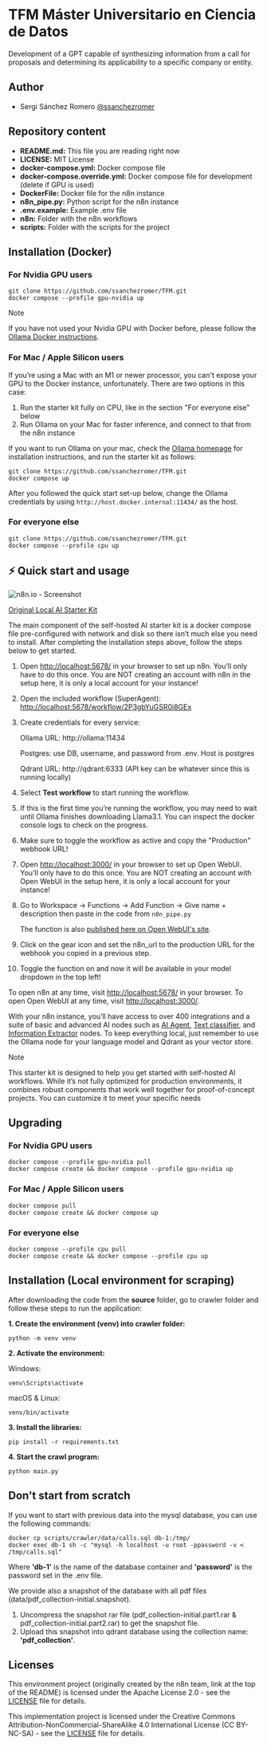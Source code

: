 # TFM Máster Universitario en Ciencia de Datos

Development of a GPT capable of synthesizing information from a call for proposals and determining its applicability to a specific company or entity.

## Author

- Sergi Sánchez Romero [@ssanchezromer](https://www.github.com/ssanchezromer)


## Repository content

- **README.md:** This file you are reading right now 
- **LICENSE:** MIT License
- **docker-compose.yml:** Docker compose file
- **docker-compose.override.yml:** Docker compose file for development (delete if GPU is used)
- **DockerFile:** Docker file for the n8n instance
- **n8n_pipe.py:** Python script for the n8n instance
- **.env.example:** Example .env file
- **n8n:** Folder with the n8n workflows
- **scripts:** Folder with the scripts for the project

## Installation (Docker)

### For Nvidia GPU users

```
git clone https://github.com/ssanchezromer/TFM.git
docker compose --profile gpu-nvidia up
```

> [!NOTE]
> If you have not used your Nvidia GPU with Docker before, please follow the
> [Ollama Docker instructions](https://github.com/ollama/ollama/blob/main/docs/docker.md).

### For Mac / Apple Silicon users

If you’re using a Mac with an M1 or newer processor, you can't expose your GPU
to the Docker instance, unfortunately. There are two options in this case:

1. Run the starter kit fully on CPU, like in the section "For everyone else"
   below
2. Run Ollama on your Mac for faster inference, and connect to that from the
   n8n instance

If you want to run Ollama on your mac, check the
[Ollama homepage](https://ollama.com/)
for installation instructions, and run the starter kit as follows:

```
git clone https://github.com/ssanchezromer/TFM.git
docker compose up
```

After you followed the quick start set-up below, change the Ollama credentials
by using `http://host.docker.internal:11434/` as the host.

### For everyone else

```
git clone https://github.com/ssanchezromer/TFM.git
docker compose --profile cpu up
```

## ⚡️ Quick start and usage

![n8n.io - Screenshot](https://raw.githubusercontent.com/n8n-io/self-hosted-ai-starter-kit/main/assets/n8n-demo.gif)

[Original Local AI Starter Kit](https://github.com/n8n-io/self-hosted-ai-starter-kit)

The main component of the self-hosted AI starter kit is a docker compose file
pre-configured with network and disk so there isn’t much else you need to
install. After completing the installation steps above, follow the steps below
to get started.

1. Open <http://localhost:5678/> in your browser to set up n8n. You’ll only
   have to do this once. You are NOT creating an account with n8n in the setup here,
   it is only a local account for your instance!
2. Open the included workflow (SuperAgent):
   <http://localhost:5678/workflow/2P3gbYuGSR0j8GEx>
3. Create credentials for every service:
   
   Ollama URL: http://ollama:11434

   Postgres: use DB, username, and password from .env. Host is postgres

   Qdrant URL: http://qdrant:6333 (API key can be whatever since this is running locally)

4. Select **Test workflow** to start running the workflow.
5. If this is the first time you’re running the workflow, you may need to wait
   until Ollama finishes downloading Llama3.1. You can inspect the docker
   console logs to check on the progress.
6. Make sure to toggle the workflow as active and copy the "Production" webhook URL!
7. Open <http://localhost:3000/> in your browser to set up Open WebUI.
You’ll only have to do this once. You are NOT creating an account with Open WebUI in the 
setup here, it is only a local account for your instance!
8. Go to Workspace -> Functions -> Add Function -> Give name + description then paste in
the code from `n8n_pipe.py`

   The function is also [published here on Open WebUI's site](https://openwebui.com/f/coleam/n8n_pipe/).

9. Click on the gear icon and set the n8n_url to the production URL for the webhook
you copied in a previous step.
10. Toggle the function on and now it will be available in your model dropdown in the top left! 

To open n8n at any time, visit <http://localhost:5678/> in your browser.
To open Open WebUI at any time, visit <http://localhost:3000/>.

With your n8n instance, you’ll have access to over 400 integrations and a
suite of basic and advanced AI nodes such as
[AI Agent](https://docs.n8n.io/integrations/builtin/cluster-nodes/root-nodes/n8n-nodes-langchain.agent/),
[Text classifier](https://docs.n8n.io/integrations/builtin/cluster-nodes/root-nodes/n8n-nodes-langchain.text-classifier/),
and [Information Extractor](https://docs.n8n.io/integrations/builtin/cluster-nodes/root-nodes/n8n-nodes-langchain.information-extractor/)
nodes. To keep everything local, just remember to use the Ollama node for your
language model and Qdrant as your vector store.

> [!NOTE]
> This starter kit is designed to help you get started with self-hosted AI
> workflows. While it’s not fully optimized for production environments, it
> combines robust components that work well together for proof-of-concept
> projects. You can customize it to meet your specific needs

## Upgrading

### For Nvidia GPU users

```
docker compose --profile gpu-nvidia pull
docker compose create && docker compose --profile gpu-nvidia up
```

### For Mac / Apple Silicon users

```
docker compose pull
docker compose create && docker compose up
```

### For everyone else

```
docker compose --profile cpu pull
docker compose create && docker compose --profile cpu up
```


## Installation (Local environment for scraping)

After downloading the code from the **source** folder, go to crawler folder and follow these steps to run the application:  

**1. Create the environment (venv) into crawler folder:**  
```
python -m venv venv  
```
**2. Activate the environment:**  

  Windows:  
```
venv\Scripts\activate  
```
  macOS & Linux:  
```
venv/bin/activate  
```
**3. Install the libraries:**  
```
pip install -r requirements.txt  
```
**4. Start the crawl program:**  
```
python main.py  
```

## Don't start from scratch

If you want to start with previous data into the mysql database, you can use the following commands:
```
docker cp scripts/crawler/data/calls.sql db-1:/tmp/
docker exec db-1 sh -c "mysql -h localhost -u root -ppassword -v < /tmp/calls.sql"
```
Where **'db-1'** is the name of the database container and **'password'** is the password set in the .env file.

We provide also a snapshot of the database with all pdf files (data/pdf_collection-initial.snapshot). 
1. Uncompress the snapshot rar file (pdf_collection-initial.part1.rar & pdf_collection-initial.part2.rar) to get the snapshot file.
2. Upload this snapshot into qdrant database using the collection name: **'pdf_collection'**.

## Licenses

This environment project (originally created by the n8n team, link at the top of the README) is licensed under the Apache License 2.0 - see the
[LICENSE](LICENSE) file for details.

This implementation project is licensed under the Creative Commons Attribution-NonCommercial-ShareAlike 4.0 International License (CC BY-NC-SA) - see the [LICENSE](LICENSE2) file for details.
